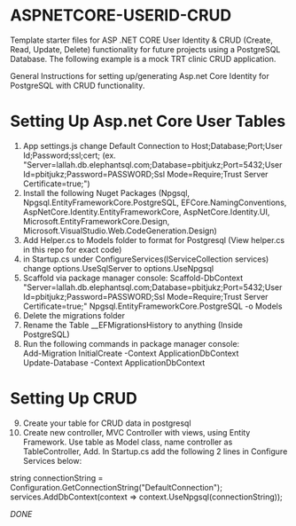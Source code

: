 # ASPNETCORE-USERID-CRUD
Template starter files for ASP .NET CORE User Identity &amp; CRUD (Create, Read, Update, Delete) functionality for future projects using a PostgreSQL Database. The following example is a mock TRT clinic CRUD application.


General Instructions for setting up/generating Asp.net Core Identity for PostgreSQL with CRUD functionality.

Setting Up Asp.net Core User Tables
===================================
1. App settings.js change Default Connection to Host;Database;Port;User Id;Password;ssl;cert; (ex. "Server=lallah.db.elephantsql.com;Database=pbitjukz;Port=5432;User Id=pbitjukz;Password=PASSWORD;Ssl Mode=Require;Trust Server Certificate=true;")
2. Install the following Nuget Packages (Npgsql, Npgsql.EntityFrameworkCore.PostgreSQL, EFCore.NamingConventions, AspNetCore.Identity.EntityFrameworkCore, AspNetCore.Identity.UI, Microsoft.EntityFrameworkCore.Design, Microsoft.VisualStudio.Web.CodeGeneration.Design)
3. Add Helper.cs to Models folder to format for Postgresql (View helper.cs in this repo for exact code)
4. in Startup.cs under ConfigureServices(IServiceCollection services) change  options.UseSqlServer to options.UseNpgsql
5. Scaffold via package manager console: Scaffold-DbContext "Server=lallah.db.elephantsql.com;Database=pbitjukz;Port=5432;User Id=pbitjukz;Password=PASSWORD;Ssl Mode=Require;Trust Server Certificate=true;" Npgsql.EntityFrameworkCore.PostgreSQL -o Models
6. Delete the migrations folder
7. Rename the Table __EFMigrationsHistory to anything (Inside PostgreSQL)
8. Run the following commands in package manager console: <br>
Add-Migration InitialCreate -Context ApplicationDbContext <br>
Update-Database -Context ApplicationDbContext


Setting Up CRUD
===============
9. Create your table for CRUD data in postgresql
10. Create new controller, MVC Controller with views, using Entity Framework. Use table as Model class, name controller as TableController, Add. In Startup.cs add the following 2 lines in Configure Services below:

string connectionString = Configuration.GetConnectionString("DefaultConnection"); <br>
services.AddDbContext<pbitjukzContext>(context => context.UseNpgsql(connectionString));


*DONE*
